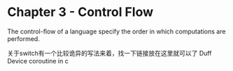 # Chapter 3 - Control Flow
The control-flow of a language specify the order in which computations are performed.

关于switch有一个比较诡异的写法来着，找一下链接放在这里就可以了
Duff Device
coroutine in c
